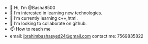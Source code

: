- 👋 Hi, I’m @Basha8500
- 👀 I’m interested in learning new technologies.
- 🌱 I’m currently learning c++,html.
- 💞️ I’m looking to collaborate on github.
- 📫 How to reach me 
- email: ibrahimbashasyed24@gmail.com
contact me: 7569835822
<!---
Basha8500/Basha8500 is a ✨ special ✨ repository because its `README.md` (this file) appears on your GitHub profile.
You can click the Preview link to take a look at your changes.
--->
